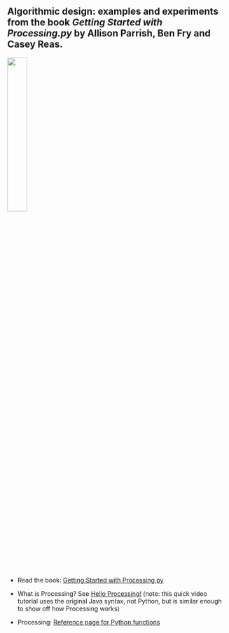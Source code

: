## Algorithmic design: examples and experiments from the book *Getting Started with Processing.py* by Allison Parrish, Ben Fry and Casey Reas.


<img src="https://github.com/dtolonen/Getting_started_with_Processing.py_book_exercises/blob/master/getting_started_with_processing.py.png" width="30%">


- Read the book: [Getting Started with Processing.py](https://www.makershed.com/products/getting-started-with-processing-py-pdf)

- What is Processing? See [Hello Processing!](https://hello.processing.org) (note: this quick video tutorial uses the original Java syntax, not Python, but is similar enough to show off how Processing works)

- Processing: [Reference page for Python functions](https://py.processing.org/reference/)


